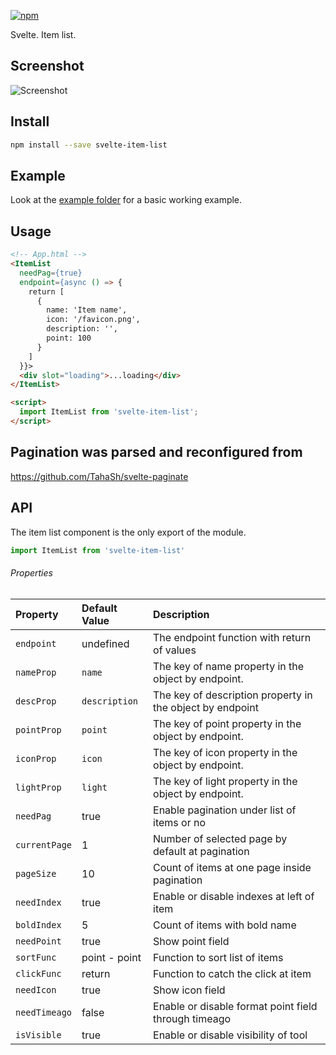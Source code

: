 [![npm][npm]][npm-url]

Svelte. Item list.

## Screenshot

![Screenshot](https://raw.githubusercontent.com/Zimtir/svelte-item-list/master/assets/example.png 'Screenshot')

## Install

```bash
npm install --save svelte-item-list
```

## Example

Look at the [example folder][example-folder-url] for a basic working example.

## Usage

```html
<!-- App.html -->
<ItemList
  needPag={true}
  endpoint={async () => {
    return [
      {
        name: 'Item name',
        icon: '/favicon.png',
        description: '',
        point: 100
      }
    ]
  }}>
  <div slot="loading">...loading</div>
</ItemList>

<script>
  import ItemList from 'svelte-item-list';
</script>
```

## Pagination was parsed and reconfigured from

https://github.com/TahaSh/svelte-paginate

## API

The item list component is the only export of the module.

```javascript
import ItemList from 'svelte-item-list'
```

###### Properties

| Property      | Default Value | Description                                               |
| :------------ | :------------ | :-------------------------------------------------------- |
| `endpoint`    | undefined     | The endpoint function with return of values               |
| `nameProp`    | `name`        | The key of name property in the object by endpoint.       |
| `descProp`    | `description` | The key of description property in the object by endpoint |
| `pointProp`   | `point`       | The key of point property in the object by endpoint.      |
| `iconProp`    | `icon`        | The key of icon property in the object by endpoint.       |
| `lightProp`   | `light`       | The key of light property in the object by endpoint.      |
| `needPag`     | true          | Enable pagination under list of items or no               |
| `currentPage` | 1             | Number of selected page by default at pagination          |
| `pageSize`    | 10            | Count of items at one page inside pagination              |
| `needIndex`   | true          | Enable or disable indexes at left of item                 |
| `boldIndex`   | 5             | Count of items with bold name                             |
| `needPoint`   | true          | Show point field                                          |
| `sortFunc`    | point - point | Function to sort list of items                            |
| `clickFunc`   | return        | Function to catch the click at item                       |
| `needIcon`    | true          | Show icon field                                           |
| `needTimeago` | false         | Enable or disable format point field through timeago      |
| `isVisible`   | true          | Enable or disable visibility of tool                      |


[npm]: https://img.shields.io/npm/v/svelte-item-list.svg
[npm-url]: https://npmjs.com/package/svelte-item-list
[example-folder-url]: https://github.com/Zimtir/svelte-item-list/tree/master/example
